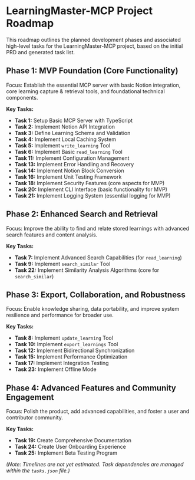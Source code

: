 # LearningMaster-MCP Project Roadmap

This roadmap outlines the planned development phases and associated high-level tasks for the LearningMaster-MCP project, based on the initial PRD and generated task list.

## Phase 1: MVP Foundation (Core Functionality)

Focus: Establish the essential MCP server with basic Notion integration, core learning capture & retrieval tools, and foundational technical components.

**Key Tasks:**
-   **Task 1:** Setup Basic MCP Server with TypeScript
-   **Task 2:** Implement Notion API Integration
-   **Task 3:** Define Learning Schema and Validation
-   **Task 4:** Implement Local Caching System
-   **Task 5:** Implement `write_learning` Tool
-   **Task 6:** Implement Basic `read_learning` Tool
-   **Task 11:** Implement Configuration Management
-   **Task 13:** Implement Error Handling and Recovery
-   **Task 14:** Implement Notion Block Conversion
-   **Task 16:** Implement Unit Testing Framework
-   **Task 18:** Implement Security Features (core aspects for MVP)
-   **Task 20:** Implement CLI Interface (basic functionality for MVP)
-   **Task 21:** Implement Logging System (essential logging for MVP)

## Phase 2: Enhanced Search and Retrieval

Focus: Improve the ability to find and relate stored learnings with advanced search features and content analysis.

**Key Tasks:**
-   **Task 7:** Implement Advanced Search Capabilities (for `read_learning`)
-   **Task 9:** Implement `search_similar` Tool
-   **Task 22:** Implement Similarity Analysis Algorithms (core for `search_similar`)

## Phase 3: Export, Collaboration, and Robustness

Focus: Enable knowledge sharing, data portability, and improve system resilience and performance for broader use.

**Key Tasks:**
-   **Task 8:** Implement `update_learning` Tool
-   **Task 10:** Implement `export_learnings` Tool
-   **Task 12:** Implement Bidirectional Synchronization
-   **Task 15:** Implement Performance Optimization
-   **Task 17:** Implement Integration Testing
-   **Task 23:** Implement Offline Mode

## Phase 4: Advanced Features and Community Engagement

Focus: Polish the product, add advanced capabilities, and foster a user and contributor community.

**Key Tasks:**
-   **Task 19:** Create Comprehensive Documentation
-   **Task 24:** Create User Onboarding Experience
-   **Task 25:** Implement Beta Testing Program

*(Note: Timelines are not yet estimated. Task dependencies are managed within the `tasks.json` file.)*
